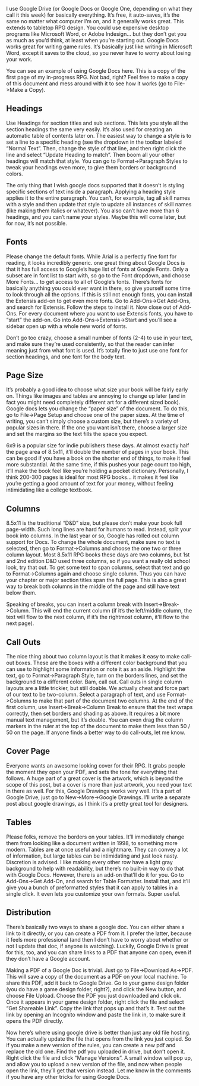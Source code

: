 I use Google Drive (or Google Docs or Google One, depending on what they call it
this week) for basically everything. It’s free, it auto-saves, it’s the same no
matter what computer I’m on, and it generally works great. This extends to
tabletop RPG design. You could use expensive desktop programs like Microsoft
Word, or Adobe Indesign… but they don’t get you as much as you’d think, at least
when you’re starting out. Google Docs works great for writing game rules. It’s
basically just like writing in Microsoft Word, except it saves to the cloud, so
you never have to worry about losing your work.

You can see an example of using Google Docs here. This is a copy of the first
page of my in-progress RPG. Not bad, right? Feel free to make a copy of this
document and mess around with it to see how it works (go to File->Make a Copy).

## Headings

Use Headings for section titles and sub sections. This lets you style all the
section headings the same very easily. It’s also used for creating an automatic
table of contents later on. The easiest way to change a style is to set a line
to a specific heading (see the dropdown in the toolbar labeled “Normal Text”.
Then, change the style of that line, and then right click the line and select
“Update Heading to match”. Then boom all your other headings will match that
style. You can go to Format->Paragraph Styles to tweak your headings even more,
to give them borders or background colors.

The only thing that I wish google docs supported that it doesn’t is styling
specific sections of text inside a paragraph. Applying a heading style applies
it to the entire paragraph. You can’t, for example, tag all skill names with a
style and then update that style to update all instances of skill names (like
making them italics or whatever). You also can’t have more than 6 headings, and
you can’t name your styles. Maybe this will come later, but for now, it’s not
possible.

## Fonts

Please change the default fonts. While Arial is a perfectly fine font for
reading, it looks incredibly generic. one great thing about Google Docs is that
it has full access to Google’s huge list of fonts at Google Fonts. Only a subset
are in font list to start with, so go to the Font dropdown, and choose More
Fonts… to get access to all of Google’s fonts. There’s fonts for basically
anything you could ever want in there, so give yourself some time to look
through all the options. If this is still not enough fonts, you can install the
Extensis add-on to get even more fonts. Go to Add-Ons->Get Add-Ons, and search
for Extensis. Follow the steps to install it. Now close out of Add-Ons. For
every document where you want to use Extensis fonts, you have to “start” the
add-on. Go into Add-Ons->Extensis->Start and you’ll see a sidebar open up with a
whole new world of fonts.

Don’t go too crazy, choose a small number of fonts (2-4) to use in your text,
and make sure they’re used consistently, so that the reader can infer meaning
just from what font is used. It’s totally fine to just use one font for section
headings, and one font for the body text.

## Page Size

It’s probably a good idea to choose what size your book will be fairly early on.
Things like images and tables are annoying to change up later (and in fact you
might need completely different art for a different sized book). Google docs
lets you change the “paper size” of the document. To do this, go to File->Page
Setup and choose one of the paper sizes. At the time of writing, you can’t
simply choose a custom size, but there’s a variety of popular sizes in there. If
the one you want isn’t there, choose a larger size and set the margins so the
text fills the space you expect.

6x9 is a popular size for indie publishers these days. At almost exactly half
the page area of 8.5x11, it’ll double the number of pages in your book. This can
be good if you have a book on the shorter end of things, to make it feel more
substantial. At the same time, if this pushes your page count too high, it’ll
make the book feel like you’re holding a pocket dictionary. Personally, I think
200-300 pages is ideal for most RPG books… it makes it feel like you’re getting
a good amount of text for your money, without feeling intimidating like a
college textbook.

## Columns

8.5x11 is the traditional “D&D” size, but please don’t make your book full
page-width. Such long lines are hard for humans to read. Instead, split your
book into columns. In the last year or so, Google has rolled out column support
for Docs. To change the whole document, make sure no text is selected, then go
to Format->Columns and choose the one two or three column layout. Most 8.5x11
RPG books these days are two columns, but 1st and 2nd edition D&D used three
columns, so if you want a really old school look, try that out. To get some text
to span columns, select that text and go to Format->Columns again and choose
single column. Thus you can have your chapter or major section titles span the
full page. This is also a great way to break both columns in the middle of the
page and still have text below them.

Speaking of breaks, you can insert a column break with Insert->Break->Column.
This will end the current column (if it’s the left/middle column, the text will
flow to the next column, if it’s the rightmost column, it’ll flow to the next
page).

## Call Outs

The nice thing about two column layout is that it makes it easy to make call-out
boxes. These are the boxes with a different color background that you can use to
highlight some information or note it as an aside. Highlight the text, go to
Format->Paragraph Style, turn on the borders lines, and set the background to a
different color. Bam, call out. Call outs in single column layouts are a little
trickier, but still doable. We actually cheat and force part of our text to be
two-column. Select a paragraph of text, and use Format->Columns to make that
part of the document two columns. At the end of the first column, use
Insert->Break->Column Break to ensure that the text wraps correctly, then set
borders and shading as above. It requires a bit more manual text management, but
it’s doable. You can even drag the column markers in the ruler at the top of the
document to make them less than 50 / 50 on the page. If anyone finds a better
way to do call-outs, let me know.

## Cover Page

Everyone wants an awesome looking cover for their RPG. It grabs people the
moment they open your PDF, and sets the tone for everything that follows. A huge
part of a great cover is the artwork, which is beyond the scope of this post,
but a cover is more than just artwork, you need your text in there as well. For
this, Google Drawings works very well. It’s a part of Google Drive, just go to
New->More->Google Drawings. I’ll write a separate post about google drawings, as
I think it’s a pretty great tool for designers.

## Tables

Please folks, remove the borders on your tables. It’ll immediately change them
from looking like a document written in 1998, to something more modern. Tables
are at once useful and a nightmare. They can convey a lot of information, but
large tables can be intimidating and just look nasty. Discretion is advised. I
like making every other row have a light gray background to help with
readability, but there’s no built-in way to do that with Google Docs. However,
there is an add-on that’ll do it for you. Go to Add-Ons->Get Add-On, and search
for Table Formatter. Install that, and it’ll give you a bunch of preformatted
styles that it can apply to tables in a single click. It even lets you customize
your own formats. Super useful.

## Distribution

There’s basically two ways to share a google doc. You can either share a link to
it directly, or you can create a PDF from it. I prefer the latter, because it
feels more professional (and then I don’t have to worry about whether or not I
update that doc, if anyone is watching). Luckily, Google Drive is great for
this, too, and you can share links to a PDF that anyone can open, even if they
don’t have a Google account.

Making a PDF of a Google Doc is trivial. Just go to File->Download As->PDF. This
will save a copy of the document as a PDF on your local machine. To share this
PDF, add it back to Google Drive. Go to your game design folder (you do have a
game design folder, right?), and click the New button, and choose File Upload.
Choose the PDF you just downloaded and click ok. Once it appears in your game
design folder, right click the file and select “Get Shareable Link”. Copy the
link that pops up and that’s it. Test out the link by opening an Incognito
window and paste the link in, to make sure it opens the PDF directly.

Now here’s where using google drive is better than just any old file hosting.
You can actually update the file that opens from the link you just copied. So if
you make a new version of the rules, you can create a new pdf and replace the
old one. Find the pdf you uploaded in drive, but don’t open it. Right click the
file and click “Manage Versions”. A small window will pop up, and allow you to
upload a new version of the file, and now when people open the link, they’ll get
that version instead. Let me know in the comments if you have any other tricks
for using Google Docs.


